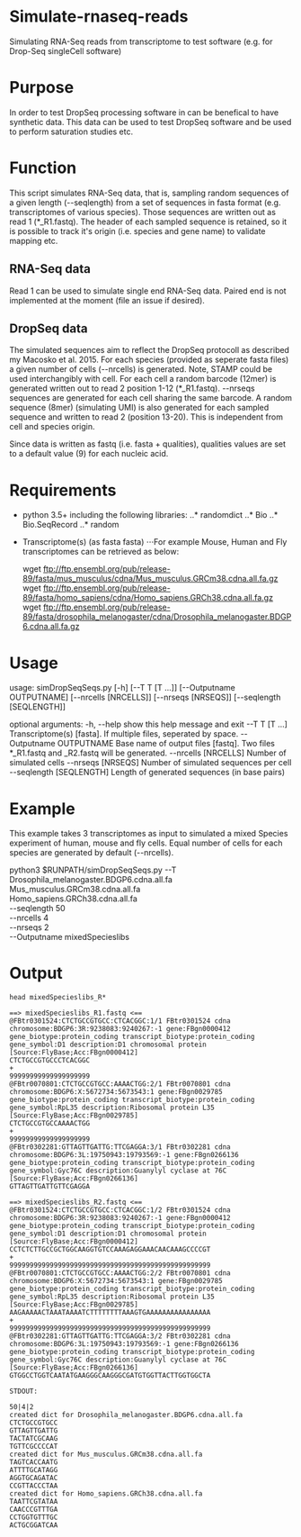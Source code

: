 # Simulate-rnaseq-reads
Simulating RNA-Seq reads from transcriptome to test software (e.g. for Drop-Seq singleCell software) 

# Purpose

In order to test DropSeq processing software in can be benefical to have synthetic data.
This data can be used to test DropSeq software and be used to perform saturation studies etc.

# Function

This script simulates RNA-Seq data, that is, sampling random sequences of a given length (--seqlength) from 
a set of sequences in fasta format (e.g. transcriptomes of various species).
Those sequences are written out as read 1 (*_R1.fastq).
The header of each sampled sequence is retained, so it is possible to track it's origin (i.e. species and gene name) to validate mapping etc.

## RNA-Seq data
Read 1 can be used to simulate single end RNA-Seq data. Paired end is not implemented at the moment (file an issue if desired).

## DropSeq data
The simulated sequences aim to reflect the DropSeq protocoll as described my Macosko et al. 2015.
For each species (provided as seperate fasta files) a given number of cells (--nrcells) is generated. 
Note, STAMP could be used interchangibly with cell. 
For each cell a random barcode (12mer) is generated written out to read 2 position 1-12 (*_R1.fastq). --nrseqs sequences are generated for each cell sharing the same barcode.
A random sequence (8mer) (simulating UMI) is also generated for each sampled sequence and written to read 2 (position 13-20).
This is independent from cell and species origin.

Since data is written as fastq (i.e. fasta + qualities), qualities values are set to a default value (9) for each nucleic acid. 



# Requirements

* python 3.5+ including the following libraries:
..* randomdict
..* Bio
..* Bio.SeqRecord
..* random
* Transcriptome(s) (as fasta fasta)
⋅⋅⋅For example Mouse, Human and Fly transcriptomes can be retrieved as below:

    wget ftp://ftp.ensembl.org/pub/release-89/fasta/mus_musculus/cdna/Mus_musculus.GRCm38.cdna.all.fa.gz
    wget ftp://ftp.ensembl.org/pub/release-89/fasta/homo_sapiens/cdna/Homo_sapiens.GRCh38.cdna.all.fa.gz
    wget ftp://ftp.ensembl.org/pub/release-89/fasta/drosophila_melanogaster/cdna/Drosophila_melanogaster.BDGP6.cdna.all.fa.gz

# Usage
usage: simDropSeqSeqs.py [-h] [--T T [T ...]] [--Outputname OUTPUTNAME]
                         [--nrcells [NRCELLS]] [--nrseqs [NRSEQS]]
                         [--seqlength [SEQLENGTH]]

optional arguments:
  -h, --help            show this help message and exit
  --T T [T ...]         Transcriptome(s) [fasta]. If multiple files, seperated
                        by space.
  --Outputname OUTPUTNAME
                        Base name of output files [fastq]. Two files
                        *_R1.fastq and _R2.fastq will be generated.
  --nrcells [NRCELLS]   Number of simulated cells
  --nrseqs [NRSEQS]     Number of simulated sequences per cell
  --seqlength [SEQLENGTH]
                        Length of generated sequences (in base pairs)
# Example

This example takes 3 transcriptomes as input to simulated a mixed Species experiment of human, mouse and fly cells.
Equal number of cells for each species are generated by default (--nrcells).

python3 $RUNPATH/simDropSeqSeqs.py --T Drosophila_melanogaster.BDGP6.cdna.all.fa \
                                        Mus_musculus.GRCm38.cdna.all.fa \
                                        Homo_sapiens.GRCh38.cdna.all.fa \
                                   --seqlength 50 \
                                   --nrcells 4 \
                                   --nrseqs 2 \
                                   --Outputname mixedSpecieslibs

# Output

    head mixedSpecieslibs_R*

    ==> mixedSpecieslibs_R1.fastq <==
    @FBtr0301524:CTCTGCCGTGCC:CTCACGGC:1/1 FBtr0301524 cdna chromosome:BDGP6:3R:9238083:9240267:-1 gene:FBgn0000412 gene_biotype:protein_coding transcript_biotype:protein_coding gene_symbol:D1 description:D1 chromosomal protein [Source:FlyBase;Acc:FBgn0000412]
    CTCTGCCGTGCCCTCACGGC
    +
    99999999999999999999
    @FBtr0070801:CTCTGCCGTGCC:AAAACTGG:2/1 FBtr0070801 cdna chromosome:BDGP6:X:5672734:5673543:1 gene:FBgn0029785 gene_biotype:protein_coding transcript_biotype:protein_coding gene_symbol:RpL35 description:Ribosomal protein L35 [Source:FlyBase;Acc:FBgn0029785]
    CTCTGCCGTGCCAAAACTGG
    +
    99999999999999999999
    @FBtr0302281:GTTAGTTGATTG:TTCGAGGA:3/1 FBtr0302281 cdna chromosome:BDGP6:3L:19750943:19793569:-1 gene:FBgn0266136 gene_biotype:protein_coding transcript_biotype:protein_coding gene_symbol:Gyc76C description:Guanylyl cyclase at 76C [Source:FlyBase;Acc:FBgn0266136]
    GTTAGTTGATTGTTCGAGGA
    
    ==> mixedSpecieslibs_R2.fastq <==
    @FBtr0301524:CTCTGCCGTGCC:CTCACGGC:1/2 FBtr0301524 cdna chromosome:BDGP6:3R:9238083:9240267:-1 gene:FBgn0000412 gene_biotype:protein_coding transcript_biotype:protein_coding gene_symbol:D1 description:D1 chromosomal protein [Source:FlyBase;Acc:FBgn0000412]
    CCTCTCTTGCCGCTGGCAAGGTGTCCAAAGAGGAAACAACAAAGCCCCGT
    +
    99999999999999999999999999999999999999999999999999
    @FBtr0070801:CTCTGCCGTGCC:AAAACTGG:2/2 FBtr0070801 cdna chromosome:BDGP6:X:5672734:5673543:1 gene:FBgn0029785 gene_biotype:protein_coding transcript_biotype:protein_coding gene_symbol:RpL35 description:Ribosomal protein L35 [Source:FlyBase;Acc:FBgn0029785]
    AAGAAAAACTAAATAAAATCTTTTTTTTAAAGTGAAAAAAAAAAAAAAAA
    +
    99999999999999999999999999999999999999999999999999
    @FBtr0302281:GTTAGTTGATTG:TTCGAGGA:3/2 FBtr0302281 cdna chromosome:BDGP6:3L:19750943:19793569:-1 gene:FBgn0266136 gene_biotype:protein_coding transcript_biotype:protein_coding gene_symbol:Gyc76C description:Guanylyl cyclase at 76C [Source:FlyBase;Acc:FBgn0266136]
    GTGGCCTGGTCAATATGAAGGGCAAGGGCGATGTGGTTACTTGGTGGCTA

    STDOUT:

    50|4|2
    created dict for Drosophila_melanogaster.BDGP6.cdna.all.fa
    CTCTGCCGTGCC
    GTTAGTTGATTG
    TACTATCGCAAG
    TGTTCGCCCCAT
    created dict for Mus_musculus.GRCm38.cdna.all.fa
    TAGTCACCAATG
    ATTTTGCATAGG
    AGGTGCAGATAC
    CCGTTACCCTAA
    created dict for Homo_sapiens.GRCh38.cdna.all.fa
    TAATTCGTATAA
    CAACCCGTTTGA
    CCTGGTGTTTGC
    ACTGCGGATCAA

